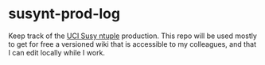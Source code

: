 susynt-prod-log
===============

Keep track of the [UCI Susy ntuple](https://twiki.cern.ch/twiki/bin/viewauth/AtlasProtected/UCISusyNtuples) production.
This repo will be used mostly to get for free a versioned wiki that is accessible to my colleagues, and that I can edit locally while I work.
